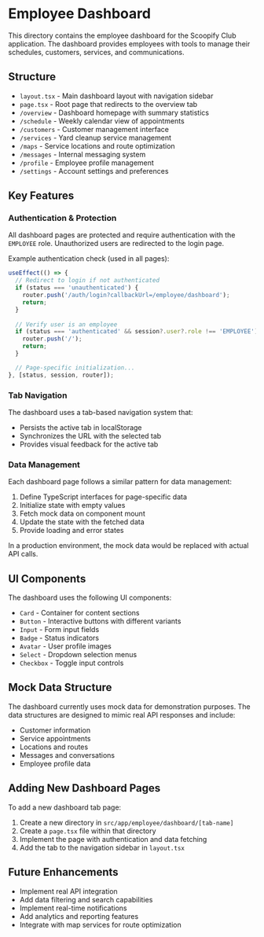 # Employee Dashboard

This directory contains the employee dashboard for the Scoopify Club application. The dashboard provides employees with tools to manage their schedules, customers, services, and communications.

## Structure

- `layout.tsx` - Main dashboard layout with navigation sidebar
- `page.tsx` - Root page that redirects to the overview tab
- `/overview` - Dashboard homepage with summary statistics
- `/schedule` - Weekly calendar view of appointments
- `/customers` - Customer management interface
- `/services` - Yard cleanup service management
- `/maps` - Service locations and route optimization
- `/messages` - Internal messaging system
- `/profile` - Employee profile management
- `/settings` - Account settings and preferences

## Key Features

### Authentication & Protection

All dashboard pages are protected and require authentication with the `EMPLOYEE` role. Unauthorized users are redirected to the login page.

Example authentication check (used in all pages):

```typescript
useEffect(() => {
  // Redirect to login if not authenticated
  if (status === 'unauthenticated') {
    router.push('/auth/login?callbackUrl=/employee/dashboard');
    return;
  }
  
  // Verify user is an employee
  if (status === 'authenticated' && session?.user?.role !== 'EMPLOYEE') {
    router.push('/');
    return;
  }

  // Page-specific initialization...
}, [status, session, router]);
```

### Tab Navigation

The dashboard uses a tab-based navigation system that:
- Persists the active tab in localStorage
- Synchronizes the URL with the selected tab
- Provides visual feedback for the active tab

### Data Management

Each dashboard page follows a similar pattern for data management:
1. Define TypeScript interfaces for page-specific data
2. Initialize state with empty values
3. Fetch mock data on component mount
4. Update the state with the fetched data
5. Provide loading and error states

In a production environment, the mock data would be replaced with actual API calls.

## UI Components

The dashboard uses the following UI components:
- `Card` - Container for content sections
- `Button` - Interactive buttons with different variants
- `Input` - Form input fields
- `Badge` - Status indicators
- `Avatar` - User profile images
- `Select` - Dropdown selection menus
- `Checkbox` - Toggle input controls

## Mock Data Structure

The dashboard currently uses mock data for demonstration purposes. The data structures are designed to mimic real API responses and include:

- Customer information
- Service appointments
- Locations and routes
- Messages and conversations
- Employee profile data

## Adding New Dashboard Pages

To add a new dashboard tab page:

1. Create a new directory in `src/app/employee/dashboard/[tab-name]`
2. Create a `page.tsx` file within that directory
3. Implement the page with authentication and data fetching
4. Add the tab to the navigation sidebar in `layout.tsx`

## Future Enhancements

- Implement real API integration
- Add data filtering and search capabilities
- Implement real-time notifications
- Add analytics and reporting features
- Integrate with map services for route optimization 